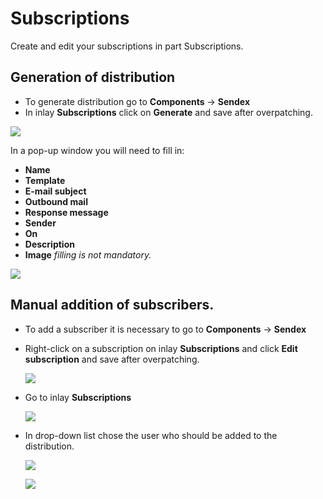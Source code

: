 # Subscriptions

Create and edit your subscriptions in part Subscriptions.

## Generation of distribution

- To generate distribution go to **Components** -> **Sendex**
- In inlay **Subscriptions** click on **Generate** and save after overpatching.

[![](https://file.modx.pro/files/2/a/f/2af549ef2d714b69e4369fda479de69es.jpg)](https://file.modx.pro/files/2/a/f/2af549ef2d714b69e4369fda479de69e.png)

In a pop-up window you will need to fill in:

- **Name**
- **Template**
- **E-mail subject**
- **Outbound mail**
- **Response message**
- **Sender**
- **On**
- **Description**
- **Image** *filling is not mandatory.*

[![](https://file.modx.pro/files/a/3/0/a3059d34688e43b4c4c17dc0a750c930s.jpg)](https://file.modx.pro/files/a/3/0/a3059d34688e43b4c4c17dc0a750c930.png)

## Manual addition of subscribers.

- To add a subscriber it is necessary to go to **Components** -> **Sendex**
- Right-click on a subscription on inlay **Subscriptions** and click **Edit subscription** and save after overpatching.

  [![](https://file.modx.pro/files/a/5/b/a5b5bc9a4020110a51853f073ad71e48s.jpg)](https://file.modx.pro/files/a/5/b/a5b5bc9a4020110a51853f073ad71e48.png)

- Go to inlay **Subscriptions**

  [![](https://file.modx.pro/files/2/c/6/2c6b4a5878e3ba8cca8582ef0665a79es.jpg)](https://file.modx.pro/files/2/c/6/2c6b4a5878e3ba8cca8582ef0665a79e.png)

- In drop-down list chose the user who should be added to the distribution.

  [![](https://file.modx.pro/files/3/f/b/3fb80280c1ca094329af7cac814a185as.jpg)](https://file.modx.pro/files/3/f/b/3fb80280c1ca094329af7cac814a185a.png)

  [![](https://file.modx.pro/files/e/f/7/ef782c213e39f644f76ab716ba187663s.jpg)](https://file.modx.pro/files/e/f/7/ef782c213e39f644f76ab716ba187663.png)
